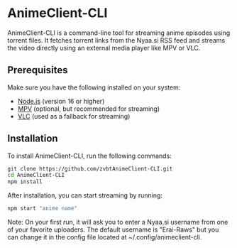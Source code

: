 # AnimeClient-CLI

AnimeClient-CLI is a command-line tool for streaming anime episodes using torrent files. It fetches torrent links from the Nyaa.si RSS feed and streams the video directly using an external media player like MPV or VLC.

## Prerequisites

Make sure you have the following installed on your system:

- [Node.js](https://nodejs.org/en/) (version 16 or higher)
- [MPV](https://mpv.io/) (optional, but recommended for streaming)
- [VLC](https://www.videolan.org/vlc/) (used as a fallback for streaming)

## Installation

To install AnimeClient-CLI, run the following commands:

```bash
git clone https://github.com/zvbtAnimeClient-CLI.git
cd AnimeClient-CLI
npm install
```
After installation, you can start streaming by running:
```bash
npm start "anime name"
```

Note: On your first run, it will ask you to enter a Nyaa.si username from one of your favorite uploaders. The default username is "Erai-Raws" but you can change it in the config file located at ~/.config/animeclient-cli.
